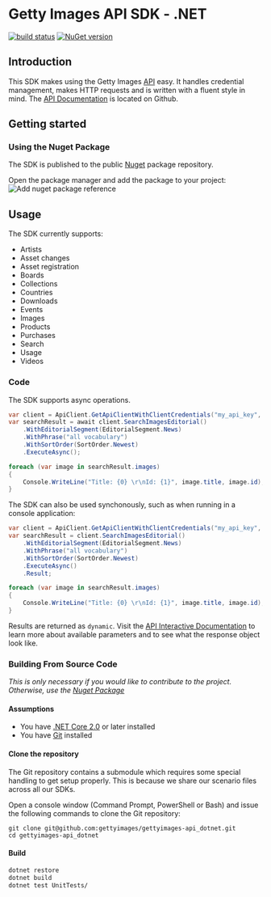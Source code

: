 # Getty Images API SDK - .NET
[![build status](https://travis-ci.org/gettyimages/gettyimages-api_dotnet.svg?branch=master)](https://travis-ci.org/gettyimages/gettyimages-api_dotnet)
[![NuGet version](https://badge.fury.io/nu/gettyimages.api.svg)](https://badge.fury.io/nu/gettyimages.api)

## Introduction
This SDK makes using the Getty Images [API](http://developers.gettyimages.com) easy. It handles credential management, makes HTTP requests and is written with a fluent style in mind. The [API Documentation](https://github.com/gettyimages/gettyimages-api) is located on Github.

## Getting started
### Using the Nuget Package
The SDK is published to the public [Nuget](https://www.nuget.org/packages/GettyImages.Api/) package repository.

Open the package manager and add the package to your project:
![Add nuget package reference](https://raw.githubusercontent.com/gettyimages/gettyimages-api_dotnet/master/nuget-add-ref.png)

## Usage
The SDK currently supports:
+ Artists
+ Asset changes
+ Asset registration
+ Boards
+ Collections
+ Countries
+ Downloads
+ Events
+ Images
+ Products
+ Purchases
+ Search
+ Usage
+ Videos
 

### Code
The SDK supports async operations.
```csharp
var client = ApiClient.GetApiClientWithClientCredentials("my_api_key", "my_api_secret");
var searchResult = await client.SearchImagesEditorial()
    .WithEditorialSegment(EditorialSegment.News)
    .WithPhrase("all vocabulary")
    .WithSortOrder(SortOrder.Newest)
    .ExecuteAsync();

foreach (var image in searchResult.images)
{
    Console.WriteLine("Title: {0} \r\nId: {1}", image.title, image.id);
}
````
The SDK can also be used synchonously, such as when running in a console application:

```csharp
var client = ApiClient.GetApiClientWithClientCredentials("my_api_key", "my_api_secret");
var searchResult = client.SearchImagesEditorial()
    .WithEditorialSegment(EditorialSegment.News)
    .WithPhrase("all vocabulary")
    .WithSortOrder(SortOrder.Newest)
    .ExecuteAsync()
    .Result;

foreach (var image in searchResult.images)
{
    Console.WriteLine("Title: {0} \r\nId: {1}", image.title, image.id);
}
````

Results are returned as `dynamic`. Visit the [API Interactive Documentation](https://api.gettyimages.com/swagger) to learn more about available parameters and to see what the response object look like.

### Building From Source Code
_This is only necessary if you would like to contribute to the project. Otherwise, use the [Nuget Package](#using-the-nuget-package)_

#### Assumptions
+ You have [.NET Core 2.0](https://www.microsoft.com/net/learn/get-started/windows) or later installed
+ You have [Git](https://git-scm.com/downloads) installed

#### Clone the repository
The Git repository contains a submodule which requires some special handling to get setup properly. This is because we share our scenario files across all our SDKs.

Open a console window (Command Prompt, PowerShell or Bash) and issue the following commands to clone the Git repository:

	git clone git@github.com:gettyimages/gettyimages-api_dotnet.git
	cd gettyimages-api_dotnet

#### Build

```sh
dotnet restore
dotnet build
dotnet test UnitTests/
```

